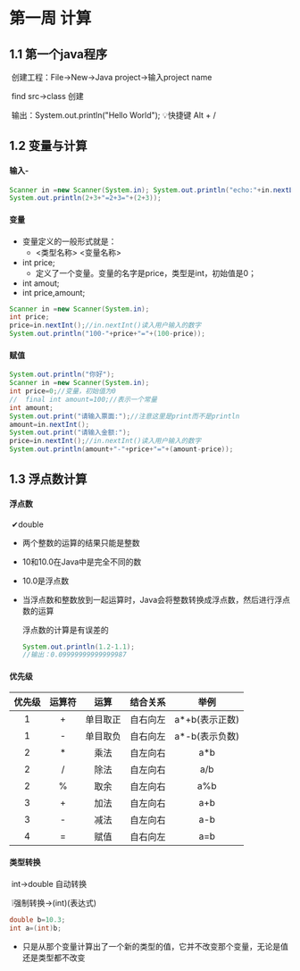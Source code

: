 # 第一周 计算

## 1.1	第一个java程序

​		创建工程：File->New->Java project->输入project name

​		 			find src->class 创建

​		输出：System.out.println("Hello World"); 💡快捷键 Alt + /



## 1.2	变量与计算

#### 	输入-

```java
Scanner in =new Scanner(System.in);	System.out.println("echo:"+in.nextLine());//in.nextline()是指把下一行的东西读进来
System.out.println(2+3+"=2+3="+(2+3));
```

#### 	变量

- 变量定义的一般形式就是：
  - <类型名称> <变量名称>
- int price;
  - 定义了一个变量。变量的名字是price，类型是int，初始值是0；
- int amout;
- int price,amount;

```java
Scanner in =new Scanner(System.in);
int price;
price=in.nextInt();//in.nextInt()读入用户输入的数字
System.out.println("100-"+price+"="+(100-price));
```

#### 	赋值	

```java
System.out.println("你好");
Scanner in =new Scanner(System.in);
int price=0;//变量，初始值为0
//	final int amount=100;//表示一个常量
int amount;
System.out.print("请输入票面:");//注意这里是print而不是println
amount=in.nextInt();
System.out.print("请输入金额:");
price=in.nextInt();//in.nextInt()读入用户输入的数字
System.out.println(amount+"-"+price+"="+(amount-price));
```



## 1.3	浮点数计算

#### 	浮点数

​	✔double

- 两个整数的运算的结果只能是整数

- 10和10.0在Java中是完全不同的数

- 10.0是浮点数

- 当浮点数和整数放到一起运算时，Java会将整数转换成浮点数，然后进行浮点数的运算

  浮点数的计算是有误差的

  ```java
  System.out.println(1.2-1.1);
  //输出：0.09999999999999987
  ```



#### 	优先级

| 优先级 | 运算符 |   运算   | 结合关系 |      举例      |
| :----: | :----: | :------: | :------: | :------------: |
|   1    |   +    | 单目取正 | 自右向左 | a*+b(表示正数) |
|   1    |   -    | 单目取负 | 自右向左 | a*-b(表示负数) |
|   2    |   *    |   乘法   | 自左向右 |      a*b       |
|   2    |   /    |   除法   | 自左向右 |      a/b       |
|   2    |   %    |   取余   | 自左向右 |      a%b       |
|   3    |   +    |   加法   | 自左向右 |      a+b       |
|   3    |   -    |   减法   | 自左向右 |      a-b       |
|   4    |   =    |   赋值   | 自右向左 |      a=b       |

#### 	类型转换

​	int->double 自动转换 

​	❕强制转换->(int)(表达式)

```java
double b=10.3;
int a=(int)b;
```

- 只是从那个变量计算出了一个新的类型的值，它并不改变那个变量，无论是值还是类型都不改变

